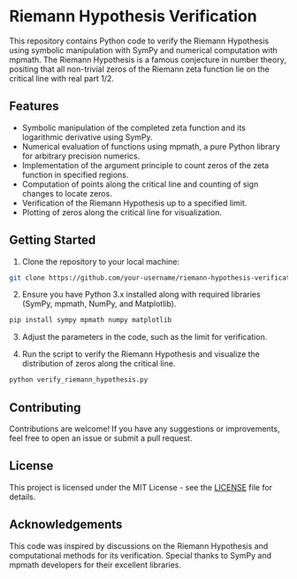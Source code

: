 # Riemann Hypothesis Verification

This repository contains Python code to verify the Riemann Hypothesis using symbolic manipulation with SymPy and numerical computation with mpmath. The Riemann Hypothesis is a famous conjecture in number theory, positing that all non-trivial zeros of the Riemann zeta function lie on the critical line with real part 1/2.

## Features

- Symbolic manipulation of the completed zeta function and its logarithmic derivative using SymPy.
- Numerical evaluation of functions using mpmath, a pure Python library for arbitrary precision numerics.
- Implementation of the argument principle to count zeros of the zeta function in specified regions.
- Computation of points along the critical line and counting of sign changes to locate zeros.
- Verification of the Riemann Hypothesis up to a specified limit.
- Plotting of zeros along the critical line for visualization.

## Getting Started

1. Clone the repository to your local machine:

```bash
git clone https://github.com/your-username/riemann-hypothesis-verification.git
```

2. Ensure you have Python 3.x installed along with required libraries (SymPy, mpmath, NumPy, and Matplotlib).

```bash
pip install sympy mpmath numpy matplotlib
```

3. Adjust the parameters in the code, such as the limit for verification.

4. Run the script to verify the Riemann Hypothesis and visualize the distribution of zeros along the critical line.

```bash
python verify_riemann_hypothesis.py
```

## Contributing

Contributions are welcome! If you have any suggestions or improvements, feel free to open an issue or submit a pull request.

## License

This project is licensed under the MIT License - see the [LICENSE](LICENSE) file for details.

## Acknowledgements

This code was inspired by discussions on the Riemann Hypothesis and computational methods for its verification. Special thanks to SymPy and mpmath developers for their excellent libraries.
